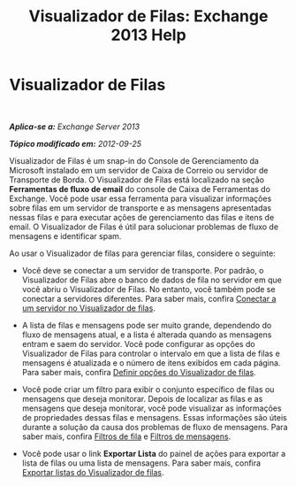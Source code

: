 ﻿---
title: 'Visualizador de Filas: Exchange 2013 Help'
TOCTitle: Visualizador de Filas
ms:assetid: db892f88-5c13-4607-a38c-8845b35ab8b2
ms:mtpsurl: https://technet.microsoft.com/pt-br/library/Bb124789(v=EXCHG.150)
ms:contentKeyID: 50486777
ms.date: 05/22/2018
mtps_version: v=EXCHG.150
ms.translationtype: MT
---

# Visualizador de Filas

 

_**Aplica-se a:** Exchange Server 2013_

_**Tópico modificado em:** 2012-09-25_

Visualizador de Filas é um snap-in do Console de Gerenciamento da Microsoft instalado em um servidor de Caixa de Correio ou servidor de Transporte de Borda. O Visualizador de Filas está localizado na seção **Ferramentas de fluxo de email** do console de Caixa de Ferramentas do Exchange. Você pode usar essa ferramenta para visualizar informações sobre filas em um servidor de transporte e as mensagens apresentadas nessas filas e para executar ações de gerenciamento das filas e itens de email. O Visualizador de Filas é útil para solucionar problemas de fluxo de mensagens e identificar spam.

Ao usar o Visualizador de filas para gerenciar filas, considere o seguinte:

  - Você deve se conectar a um servidor de transporte. Por padrão, o Visualizador de Filas abre o banco de dados de fila no servidor em que você abriu o Visualizador de Filas. No entanto, você também pode se conectar a servidores diferentes. Para saber mais, confira [Conectar a um servidor no Visualizador de filas](connect-to-a-server-in-queue-viewer-exchange-2013-help.md).

  - A lista de filas e mensagens pode ser muito grande, dependendo do fluxo de mensagens atual, e a lista é alterada quando as mensagens entram e saem do servidor. Você pode configurar as opções do Visualizador de Filas para controlar o intervalo em que a lista de filas e mensagens é atualizada e o número de itens exibidos em cada página. Para saber mais, confira [Definir opções do Visualizador de filas](set-queue-viewer-options-exchange-2013-help.md).

  - Você pode criar um filtro para exibir o conjunto específico de filas ou mensagens que deseja monitorar. Depois de localizar as filas e as mensagens que deseja monitorar, você pode visualizar as informações de propriedades dessas filas e mensagens. Essas informações são úteis durante a solução da causa dos problemas de fluxo de mensagens. Para saber mais, confira [Filtros de fila](queue-filters-exchange-2013-help.md) e [Filtros de mensagens](message-filters-exchange-2013-help.md).

  - Você pode usar o link **Exportar Lista** do painel de ações para exportar a lista de filas ou uma lista de mensagens. Para saber mais, confira [Exportar listas do Visualizador de filas](export-lists-from-queue-viewer-exchange-2013-help.md).

